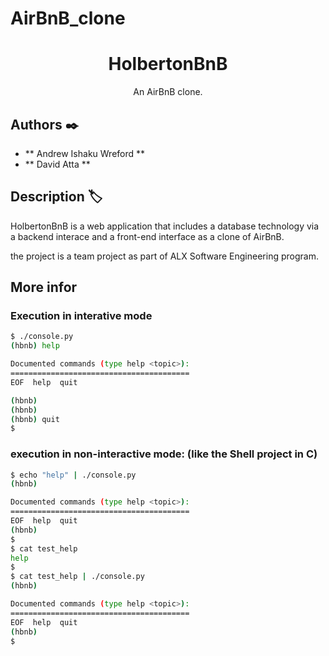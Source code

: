 # AirBnB_clone




<h1 align="center">HolbertonBnB</h1>
<p align="center">An AirBnB clone.</p>


## Authors :black_nib:

* ** Andrew Ishaku Wreford **
* ** David Atta **


## Description :label:


HolbertonBnB is a web application that includes a database technology via a backend interace  and a front-end interface as a clone of AirBnB.

the project is a team project as part of ALX Software Engineering program.

## More infor
### Execution in interative mode 

```bash
$ ./console.py
(hbnb) help

Documented commands (type help <topic>):
========================================
EOF  help  quit

(hbnb)
(hbnb)
(hbnb) quit
$
```

### execution in non-interactive mode: (like the Shell project in C)


```bash
$ echo "help" | ./console.py
(hbnb)

Documented commands (type help <topic>):
========================================
EOF  help  quit
(hbnb)
$
$ cat test_help
help
$
$ cat test_help | ./console.py
(hbnb)

Documented commands (type help <topic>):
========================================
EOF  help  quit
(hbnb)
$
```



